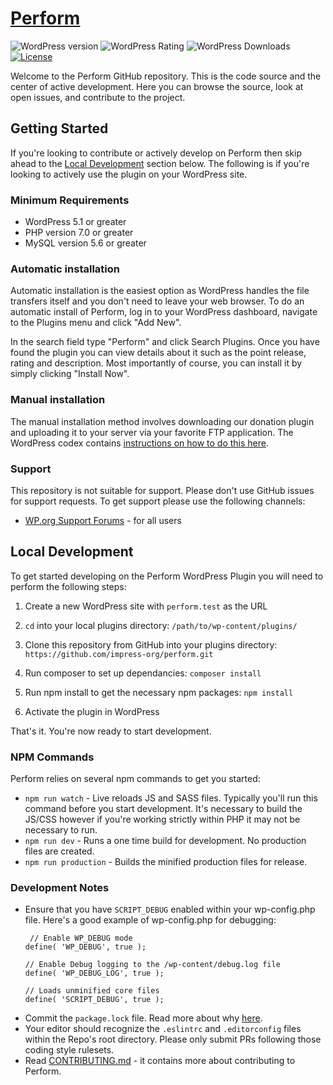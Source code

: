 # [Perform](https://www.mehulgohil.in/plugins/perform "Perform - Speed Matters") #

![WordPress version](https://img.shields.io/wordpress/plugin/v/perform.svg) ![WordPress Rating](https://img.shields.io/wordpress/plugin/r/perform.svg) ![WordPress Downloads](https://img.shields.io/wordpress/plugin/dt/perform.svg) [![License](https://img.shields.io/badge/license-GPL--2.0%2B-green.svg)](https://github.com/mehul0810/perform-for-wp/blob/master/license.txt) 

Welcome to the Perform GitHub repository. This is the code source and the center of active development. Here you can browse the source, look at open issues, and contribute to the project.
 
## Getting Started 

If you're looking to contribute or actively develop on Perform then skip ahead to the [Local Development](https://github.com/mehul0810/perform/#local-development) section below. The following is if you're looking to actively use the plugin on your WordPress site.

### Minimum Requirements

* WordPress 5.1 or greater
* PHP version 7.0 or greater
* MySQL version 5.6 or greater

### Automatic installation

Automatic installation is the easiest option as WordPress handles the file transfers itself and you don't need to leave your web browser. To do an automatic install of Perform, log in to your WordPress dashboard, navigate to the Plugins menu and click "Add New".

In the search field type "Perform" and click Search Plugins. Once you have found the plugin you can view details about it such as the point release, rating and description. Most importantly of course, you can install it by simply clicking "Install Now".

### Manual installation

The manual installation method involves downloading our donation plugin and uploading it to your server via your favorite FTP application. The WordPress codex contains [instructions on how to do this here](https://codex.wordpress.org/Managing_Plugins#Manual_Plugin_Installation).


### Support
This repository is not suitable for support. Please don't use GitHub issues for support requests. To get support please use the following channels:

* [WP.org Support Forums](https://wordpress.org/support/plugin/perform) - for all users

## Local Development 

To get started developing on the Perform WordPress Plugin you will need to perform the following steps:

1. Create a new WordPress site with `perform.test` as the URL

2. `cd` into your local plugins directory: `/path/to/wp-content/plugins/`

3. Clone this repository from GitHub into your plugins directory: `https://github.com/impress-org/perform.git`

4. Run composer to set up dependancies: `composer install`

5. Run npm install to get the necessary npm packages: `npm install`

6. Activate the plugin in WordPress

That's it. You're now ready to start development.

### NPM Commands

Perform relies on several npm commands to get you started:

* `npm run watch` - Live reloads JS and SASS files. Typically you'll run this command before you start development. It's necessary to build the JS/CSS however if you're working strictly within PHP it may not be necessary to run. 
* `npm run dev` - Runs a one time build for development. No production files are created.
* `npm run production` - Builds the minified production files for release.

### Development Notes

* Ensure that you have `SCRIPT_DEBUG` enabled within your wp-config.php file. Here's a good example of wp-config.php for debugging:
    ```
     // Enable WP_DEBUG mode
    define( 'WP_DEBUG', true );
    
    // Enable Debug logging to the /wp-content/debug.log file
    define( 'WP_DEBUG_LOG', true );
   
    // Loads unminified core files
    define( 'SCRIPT_DEBUG', true );
    ```
* Commit the `package.lock` file. Read more about why [here](https://docs.npmjs.com/files/package-lock.json). 
* Your editor should recognize the `.eslintrc` and `.editorconfig` files within the Repo's root directory. Please only submit PRs following those coding style rulesets. 
* Read [CONTRIBUTING.md](https://github.com/mehul0810/perform/blob/master/CONTRIBUTING.md) - it contains more about contributing to Perform.

